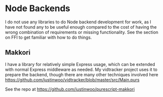 # Node Backends

I do not use any libraries to do Node backend development for work, as I have not found any to be useful enough compared to the cost of having the wrong combination of requirements or missing functionality. See the section on FFI to get familiar with how to do things.

## Makkori

I have a library for relatively simple Express usage, which can be extended with normal Express middleware as needed. My vidtracker project uses it to prepare the backend, though there are many other techniques involved here <https://github.com/justinwoo/vidtracker/blob/master/src/Main.purs>

See the repo at <https://github.com/justinwoo/purescript-makkori>
